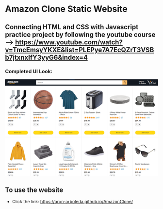 # Amazon Clone Static Website

## Connecting HTML and CSS with Javascript practice project by following the youtube course --> https://www.youtube.com/watch?v=TmcEmsyYKXE&list=PLEPye7A7EcQZrT3VSBb7jtxnxIfY3yyG6&index=4

### Completed UI Look:
<img src='AmazonCloneUI.png'>

## To use the website
* Click the link: https://aron-arboleda.github.io/AmazonClone/